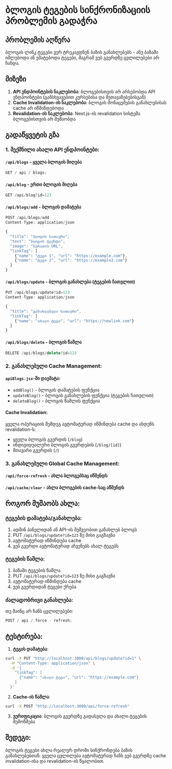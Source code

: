 # ბლოგის ტეგების სინქრონიზაციის პრობლემის გადაჭრა

## პრობლემის აღწერა

ბლოგის ლინკ ტეგები ვერ ტრეკავდნენ ბაზის განახლებებს - ანუ ბაზაში იშლებოდა ან ემატებოდა ტეგები, მაგრამ ვებ გვერდზე ცვლილებები არ ჩანდა.

## მიზეზი

1. **API ენდპოინტების ნაკლებობა**: ბლოგებისთვის არ არსებობდა API ენდპოინტები (განსხვავებით კურსებისა და შეთავაზებებისგან)
2. **Cache Invalidation-ის ნაკლებობა**: ბლოგის მონაცემების განახლებისას cache არ იწმინდებოდა
3. **Revalidation-ის ნაკლებობა**: Next.js-ის revalidation სისტემა ბლოგებისთვის არ მუშაობდა

## გადაწყვეტის გზა

### 1. შექმნილი ახალი API ენდპოინტები:

#### `/api/blogs` - ყველა ბლოგის მიღება

```javascript
GET / api / blogs;
```

#### `/api/blog` - ერთი ბლოგის მიღება

```javascript
GET /api/blog?id=123
```

#### `/api/blogs/add` - ბლოგის დამატება

```javascript
POST /api/blogs/add
Content-Type: application/json

{
  "title": "ბლოგის სათაური",
  "text": "ბლოგის ტექსტი",
  "image": "სურათის URL",
  "linkTag": [
    {"name": "ტეგი 1", "url": "https://example.com"},
    {"name": "ტეგი 2", "url": "https://example2.com"}
  ]
}
```

#### `/api/blogs/update` - ბლოგის განახლება (ტეგების ჩათვლით)

```javascript
PUT /api/blogs/update?id=123
Content-Type: application/json

{
  "title": "განახლებული სათაური",
  "linkTag": [
    {"name": "ახალი ტეგი", "url": "https://newlink.com"}
  ]
}
```

#### `/api/blogs/delete` - ბლოგის წაშლა

```javascript
DELETE /api/blogs/delete?id=123
```

### 2. განახლებული Cache Management:

#### `apiBlogs.jsx`-ში დაემატა:

- `addBlog()` - ბლოგის დამატების ფუნქცია
- `updateBlog()` - ბლოგის განახლების ფუნქცია (ტეგების ჩათვლით)
- `deleteBlog()` - ბლოგის წაშლის ფუნქცია

#### Cache Invalidation:

ყველა ოპერაციის შემდეგ ავტომატურად იწმინდება cache და ახდენს revalidation-ს:

- ყველა ბლოგის გვერდის (`/blog`)
- ინდივიდუალური ბლოგის გვერდების (`/blog/[id]`)
- მთავარი გვერდის (`/`)

### 3. განახლებული Global Cache Management:

#### `/api/force-refresh` - ახლა ბლოგებსაც იწმენდს

#### `/api/cache/clear` - ახლა ბლოგების cache-საც აწმენდს

## როგორ მუშაობს ახლა:

### ტეგების დამატება/განახლება:

1. ადმინ პანელიდან ან API-ის მეშვეობით განახლებ ბლოგს
2. PUT `/api/blogs/update?id=123` ზე მისი გაგზავნა
3. ავტომატურად იწმინდება cache
4. ვებ გვერდი ავტომატურად აჩვენებს ახალ ტეგებს

### ტეგების წაშლა:

1. ბაზაში ტეგების წაშლა
2. PUT `/api/blogs/update?id=123` ზე მისი გაგზავნა
3. ავტომატურად იწმინდება cache
4. ვებ გვერდიდან ტეგები ქრება

### ძალადობრივი განახლება:

თუ მაინც არ ჩანს ცვლილებები:

```javascript
POST / api / force - refresh;
```

## ტესტირება:

1. **ტეგის დამატება**:

```bash
curl -X PUT "http://localhost:3000/api/blogs/update?id=1" \
  -H "Content-Type: application/json" \
  -d '{
    "linkTag": [
      {"name": "ახალი ტეგი", "url": "https://example.com"}
    ]
  }'
```

2. **Cache-ის წაშლა**:

```bash
curl -X POST "http://localhost:3000/api/force-refresh"
```

3. **ვერიფიკაცია**:
   ბლოგის გვერდზე გადასვლა და ახალი ტეგების შემოწმება

## შედეგი:

ბლოგის ტეგები ახლა რეალურ დროში სინქრონდება ბაზის განახლებებთან. ყველა ცვლილება ავტომატურად ჩანს ვებ გვერდზე cache invalidation-ისა და revalidation-ის წყალობით.
